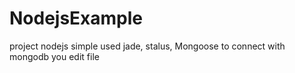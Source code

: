 # NodejsExample
project nodejs simple used jade, stalus, Mongoose
to connect with mongodb you edit file
